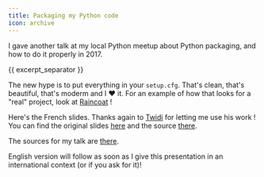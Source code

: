 ```yaml
---
title: Packaging my Python code
icon: archive
---
```


I gave another talk at my local Python meetup about Python packaging, and how to do it properly in 2017.

{{ excerpt_separator }}

The new hype is to put everything in your `setup.cfg`. That's clean, that's beautiful, that's moderm and I :heart: it. For an example of how that looks for a "real" project, look at [Raincoat](https://github.com/novafloss/raincoat) !

Here's the French slides. Thanks again to [Twidi](https://twidi.com) for letting me use his work ! You can find the original slides [here](http://twidi.github.io/django-packaging-talk/) and the source [there](https://github.com/twidi/django-packaging-talk).

The sources for my talk are [there](https://github.com/ewjoachim/django-packaging-talk).

<script async class="speakerdeck-embed" data-id="7a6f86188e8446ae86fd41c7d59aff84" data-ratio="1.33333333333333" src="//speakerdeck.com/assets/embed.js"></script>

English version will follow as soon as I give this presentation in an international context (or if you ask for it)!

